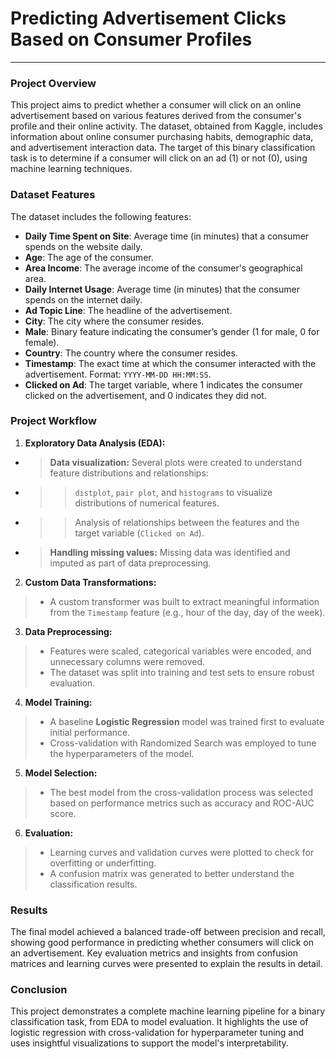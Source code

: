 # Predicting Advertisement Clicks Based on Consumer Profiles
-----
### Project Overview
This project aims to predict whether a consumer will click on an online advertisement based on various features derived from the consumer's profile and their online activity. The dataset, obtained from Kaggle, includes information about online consumer purchasing habits, demographic data, and advertisement interaction data. The target of this binary classification task is to determine if a consumer will click on an ad (1) or not (0), using machine learning techniques.

### Dataset Features
The dataset includes the following features:

- **Daily Time Spent on Site**: Average time (in minutes) that a consumer spends on the website daily.
- **Age**: The age of the consumer.
- **Area Income**: The average income of the consumer's geographical area.
- **Daily Internet Usage**: Average time (in minutes) that the consumer spends on the internet daily.
- **Ad Topic Line**: The headline of the advertisement.
- **City**: The city where the consumer resides.
- **Male**: Binary feature indicating the consumer’s gender (1 for male, 0 for female).
- **Country**: The country where the consumer resides.
- **Timestamp**: The exact time at which the consumer interacted with the advertisement. Format: `YYYY-MM-DD HH:MM:SS`.
- **Clicked on Ad**: The target variable, where 1 indicates the consumer clicked on the advertisement, and 0 indicates they did not.

### Project Workflow
1. **Exploratory Data Analysis (EDA):**

- > **Data visualization:** Several plots were created to understand feature distributions and relationships:
- >> `distplot`, `pair plot`, and `histograms` to visualize distributions of numerical features.
- >> Analysis of relationships between the features and the target variable (`Clicked on Ad`).
- > **Handling missing values:** Missing data was identified and imputed as part of data preprocessing.

2. **Custom Data Transformations:**

> - A custom transformer was built to extract meaningful information from the `Timestamp` feature (e.g., hour of the day, day of the week).

3. **Data Preprocessing:**

> - Features were scaled, categorical variables were encoded, and unnecessary columns were removed.
> - The dataset was split into training and test sets to ensure robust evaluation.

4. **Model Training:**

> - A baseline **Logistic Regression** model was trained first to evaluate initial performance.
> - Cross-validation with Randomized Search was employed to tune the hyperparameters of the model.

5. **Model Selection:**

> - The best model from the cross-validation process was selected based on performance metrics such as accuracy and ROC-AUC score.

6. **Evaluation:**

> - Learning curves and validation curves were plotted to check for overfitting or underfitting.
> - A confusion matrix was generated to better understand the classification results.

### Results
The final model achieved a balanced trade-off between precision and recall, showing good performance in predicting whether consumers will click on an advertisement. Key evaluation metrics and insights from confusion matrices and learning curves were presented to explain the results in detail.

### Conclusion
This project demonstrates a complete machine learning pipeline for a binary classification task, from EDA to model evaluation. It highlights the use of logistic regression with cross-validation for hyperparameter tuning and uses insightful visualizations to support the model's interpretability.

